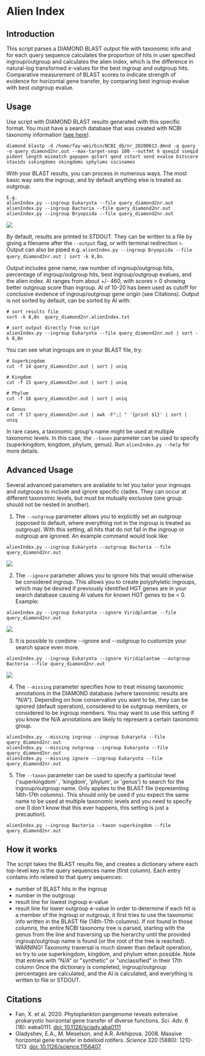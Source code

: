 # Alien Index
## Introduction
This script parses a DIAMOND BLAST output file with taxonomic info and for each query sequence calculates the proportion of hits in user specified ingroup/outgroup and calculates the alien index, which is the difference in natural-log transformed e-values for the best ingroup and outgroup hits.
Comparative measurement of BLAST scores to indicate strength of evidence for horizontal gene transfer, by comparing best ingroup evalue with best outgroup evalue.

## Usage
Use script with DIAMOND BLAST results generated with this specific format. You must have a search database that was created with NCBI taxonomy information ([see here](https://github.com/bbuchfink/diamond/wiki/3.-Command-line-options#makedb-options)).
```
diamond blastp -d /home/fay-wei/bin/NCBI_db/nr_20200613.dmnd -q query -o query_diamond2nr.out --max-target-seqs 100 --outfmt 6 qseqid sseqid pident length mismatch gapopen qstart qend sstart send evalue bitscore staxids sskingdoms skingdoms sphylums sscinames
```
With your BLAST results, you can process in numerous ways. The most basic way sets the ingroup, and by default anything else is treated as outgroup.
```
E.g.
alienIndex.py --ingroup Eukaryota --file query_diamond2nr.out
alienIndex.py --ingroup Bacteria --file query_diamond2nr.out
alienIndex.py --ingroup Bryopsida --file query_diamond2nr.out
```
<img src="images/AI_options_ingroup.png">

By default, results are printed to STDOUT. They can be written to a file by giving a filename after the `--output` flag, or with terminal redirection `>`. Output can also be piped e.g. `alienIndex.py --ingroup Bryopsida --file query_diamond2nr.out | sort -k 8,8n`.  

Output includes gene name, raw number of ingroup/outgroup hits, percentage of ingroup/outgroup hits, best ingroup/outgroup evalues, and the alien index. AI ranges from about +/- 460, with scores > 0 showing better outgroup score than ingroup. AI of 10-20 has been used as cutoff for conclusive evidence of ingroup/outgroup gene origin (see Citations). Output is not sorted by default, can be sorted by AI with:
```
# sort results file
sort -k 8,8n  query_diamond2nr.alienIndex.txt

# sort output directly from script
alienIndex.py --ingroup Eukaryota --file query_diamond2nr.out | sort -k 8,8n
```
You can see what ingroups are in your BLAST file, try:
```
# Superkingdom
cut -f 14 query_diamond2nr.out | sort | uniq

# Kingdom
cut -f 15 query_diamond2nr.out | sort | uniq

# Phylum
cut -f 16 query_diamond2nr.out | sort | uniq

# Genus
cut -f 17 query_diamond2nr.out | awk -F";| " '{print $1}' | sort | uniq
```
In rare cases, a taxonomic group's name might be used at multiple taxonomic levels. In this case, the `--taxon` parameter can be used to specify (superkingdom, kingdom, phylum, genus). Run `alienIndex.py --help` for more details.

## Advanced Usage
Several advanced parameters are available to let you tailor your ingroups and outgroups to include and ignore specific clades. They can occur at different taxonomic levels, but must be mutually exclusive (one group should not be nested in another).
1. The `--outgroup` parameter allows you to explicitly set an outgroup (opposed to default, where everything not in the ingroup is treated as outgroup). With this setting, all hits that do not fall in the ingroup or outgroup are ignored. An example command would look like:
```
alienIndex.py --ingroup Eukaryota --outgroup Bacteria --file query_diamond2nr.out
```
<img src="images/AI_options_ingroup_outgroup.png">


2. The `--ignore` parameter allows you to ignore hits that would otherwise be considered ingroup. This allows you to create polyphyletic ingroups, which may be desired if previously identified HGT genes are in your search database causing AI values for known HGT genes to be < 0. Example:
```
alienIndex.py --ingroup Eukaryota --ignore Viridplantae --file query_diamond2nr.out
```
<img src="images/AI_options_ingroup_ignore.png">


3. It is possible to combine --ignore and --outgroup to customize your search space even more.
```
alienIndex.py --ingroup Eukaryota --ignore Viridiplantae --outgroup Bacteria --file query_diamond2nr.out
```
<img src="images/AI_options_ingroup_outgroup_ignore.png">


4. The `--missing` parameter specifies how to treat missing taxonomic annotations in the DIAMOND database (where taxonomic results are "N/A"). Depending on how conservative you want to be, they can be ignored (default operation), considered to be outgroup members, or considered to be ingroup members. You may want to use this setting if you know the N/A annotations are likely to represent a certain taxonomic group.
```
alienIndex.py --missing ingroup --ingroup Eukaryota --file query_diamond2nr.out
alienIndex.py --missing outgroup --ingroup Eukaryota --file query_diamond2nr.out
alienIndex.py --missing ignore --ingroup Eukaryota --file query_diamond2nr.out

```
5. The `--taxon` parameter can be used to specify a particular level ('superkingdom' , 'kingdom', 'phylum', or 'genus') to search for the ingroup/outgroup name. Only applies to the BLAST file (representing 14th-17th columns). This should only be used if you expect the same name to be used at multiple taxonomic levels and you need to specify one (I don't know that this ever happens, this setting is just a precaution).
```
alienIndex.py --ingroup Bacteria --taxon superkingdom --file query_diamond2nr.out
```

## How it works
The script takes the BLAST results file, and creates a dictionary where each top-level key is the query sequences name (first column). Each entry contains info related to that query sequences:
* number of BLAST hits in the ingroup
* number in the outgroup
* result line for lowest ingroup e-value
* result line for lower outgroup e-value
In order to determine if each hit is a member of the ingroup or outgroup, it first tries to use the taxonomic info written in the BLAST file (14th-17th columns). If not found in those columns, the entire NCBI taxonomy tree is parsed, starting with the genus from the line and traversing up the hierarchy until the provided ingroup/outgroup name is found (or the root of the tree is reached). WARNING! Taxonomy traversal is much slower than default operation, so try to use superkingdom, kingdom, and phylum when possible. Note that entries with "N/A" or "synthetic" or "unclassified" in their 17th column Once the dictionary is completed, ingroup/outgroup percentages are calculated, and the AI is calculated, and everything is written to file or STDOUT.


## Citations
* Fan, X. et al. 2020. Phytoplankton pangenome reveals extensive prokaryotic horizontal gene transfer of diverse functions. <i>Sci. Adv.</i> 6 (18): eaba0111. [doi: 10.1126/sciadv.aba0111](https://advances.sciencemag.org/content/6/18/eaba0111)
* Gladyshev, E.A., M. Meselson, and A.R. Arkhipova. 2008. Massive horizontal gene transfer in bdelloid rotifers. <i>Science</i> 320 (5880): 1210-1213. [doi: 10.1126/science.1156407](https://science.sciencemag.org/content/320/5880/1210)
